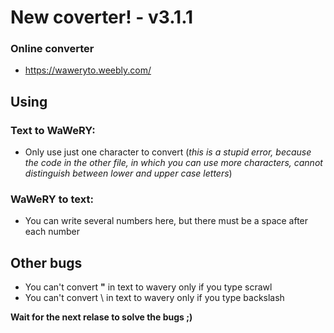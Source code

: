 # New coverter! - v3.1.1
### Online converter
* https://waweryto.weebly.com/
## Using
### Text to WaWeRY:
* Only use just one character to convert
(*this is a stupid error, because the code in the other file, in which you can use more characters, cannot distinguish between lower and upper case letters*)
### WaWeRY to text:
* You can write several numbers here, but there must be a space after each number

## Other bugs
* You can't convert **"** in text to wavery only if you type scrawl
* You can't convert \ in text to wavery only if you type backslash

**Wait for the next relase to solve the bugs ;)**
